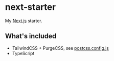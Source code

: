 # next-starter

My [Next.js](https://nextjs.org) starter.

## What's included

- TailwindCSS + PurgeCSS, see [postcss.config.js](./postcss.config.js)
- TypeScript
